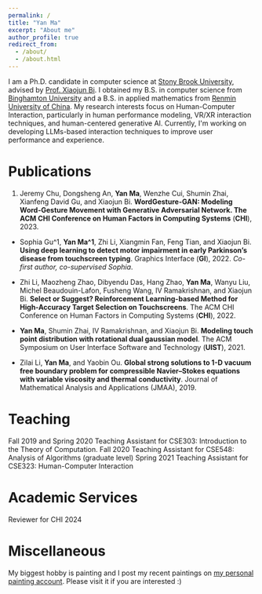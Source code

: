 ```yaml
---
permalink: /
title: "Yan Ma"
excerpt: "About me"
author_profile: true
redirect_from:
  - /about/
  - /about.html
---
```


I am a Ph.D. candidate in computer science at [Stony Brook University](https://www.stonybrook.edu), advised by [Prof. Xiaojun Bi](https://www3.cs.stonybrook.edu/~xiaojun/). I obtained my B.S. in computer science from [Binghamton University](https://www.binghamton.edu/) and a B.S. in applied mathematics from [Renmin University of China](https://en.ruc.edu.cn/). My research interests focus on Human-Computer Interaction, particularly in human performance modeling, VR/XR interaction techniques, and human-centered generative AI. Currently, I'm working on developing LLMs-based interaction techniques to improve user performance and experience.

Publications
======
1. Jeremy Chu, Dongsheng An, **Yan Ma**, Wenzhe Cui, Shumin Zhai, Xianfeng David Gu, and Xiaojun Bi. **WordGesture-GAN: Modeling Word-Gesture Movement with Generative Adversarial Network. The ACM CHI Conference on Human Factors in Computing Systems** (**CHI**), 2023.

- Sophia Gu^1, **Yan Ma^1**, Zhi Li, Xiangmin Fan, Feng Tian, and Xiaojun Bi. **Using deep learning to detect motor impairment in early Parkinson’s disease from touchscreen typing**. Graphics Interface (**GI**), 2022. *Co-first author, co-supervised Sophia*.

- Zhi Li, Maozheng Zhao, Dibyendu Das, Hang Zhao, **Yan Ma**, Wanyu Liu, Michel Beaudouin-Lafon, Fusheng Wang, IV Ramakrishnan, and Xiaojun Bi. **Select or Suggest? Reinforcement Learning-based Method for High-Accuracy Target Selection on Touchscreens**. The ACM CHI Conference on Human Factors in Computing Systems (**CHI**), 2022.

- **Yan Ma**, Shumin Zhai, IV Ramakrishnan, and Xiaojun Bi. **Modeling touch point distribution with rotational dual gaussian model**. The ACM Symposium on User Interface Software and Technology (**UIST**), 2021.

- Zilai Li, **Yan Ma**, and Yaobin Ou. **Global strong solutions to 1-D vacuum free boundary problem for compressible Navier–Stokes equations with variable viscosity and thermal conductivity**. Journal of Mathematical Analysis and Applications (JMAA), 2019.

Teaching
======

Fall 2019 and Spring 2020   Teaching Assistant for CSE303: Introduction to the Theory of Computation.
Fall 2020   Teaching Assistant for CSE548: Analysis of Algorithms (graduate level)
Spring 2021   Teaching Assistant for CSE323: Human-Computer Interaction

Academic Services
======
Reviewer for CHI 2024

Miscellaneous
======
My biggest hobby is painting and I post my recent paintings on [my personal painting account](https://www.instagram.com/ruyi.lian.art). Please visit it if you are interested :)
